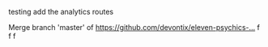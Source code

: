 testing
add the analytics routes


Merge branch 'master' of https://github.com/devontix/eleven-psychics-…
f
f
f
